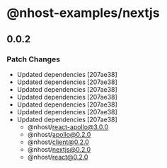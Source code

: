 # @nhost-examples/nextjs

## 0.0.2

### Patch Changes

- Updated dependencies [207ae38]
- Updated dependencies [207ae38]
- Updated dependencies [207ae38]
- Updated dependencies [207ae38]
- Updated dependencies [207ae38]
- Updated dependencies [207ae38]
- Updated dependencies [207ae38]
  - @nhost/react-apollo@3.0.0
  - @nhost/apollo@0.2.0
  - @nhost/client@0.2.0
  - @nhost/nextjs@0.2.0
  - @nhost/react@0.2.0

